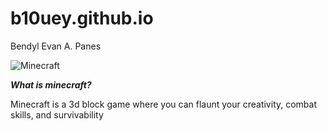 # b10uey.github.io
Bendyl Evan A. Panes

![Minecraft](https://www.google.com/url?sa=i&url=https%3A%2F%2Fwww.xbox.com%2Fen-PH%2Fgames%2Fstore%2Fminecraft-java-bedrock-edition-for-pc%2F9NXP44L49SHJ&psig=AOvVaw0XvlJoL-E0HI3ZgEN03v53&ust=1701412499087000&source=images&cd=vfe&opi=89978449&ved=0CBIQjRxqFwoTCNj7w6WQ64IDFQAAAAAdAAAAABAD)

***What is minecraft?***

Minecraft is a 3d block game where you can flaunt your creativity, combat skills, and survivability
